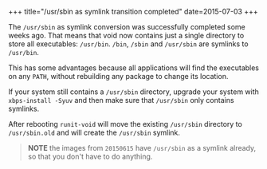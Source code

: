 +++
title="/usr/sbin as symlink transition completed"
date=2015-07-03
+++

The `/usr/sbin` as symlink conversion was successfully completed some weeks ago.
That means that void now contains just a single directory to store all executables:
`/usr/bin`. `/bin`, `/sbin` and `/usr/sbin` are symlinks to `/usr/bin`.

This has some advantages because all applications will find the executables on any
`PATH`, without rebuilding any package to change its location.

If your system still contains a `/usr/sbin` directory, upgrade your system with
`xbps-install -Syuv` and then make sure that `/usr/sbin` only contains symlinks.

After rebooting `runit-void` will move the existing `/usr/sbin` directory to `/usr/sbin.old`
and will create the `/usr/sbin` symlink.

> **NOTE** the images from `20150615` have `/usr/sbin` as a symlink already, so that you
don't have to do anything.
